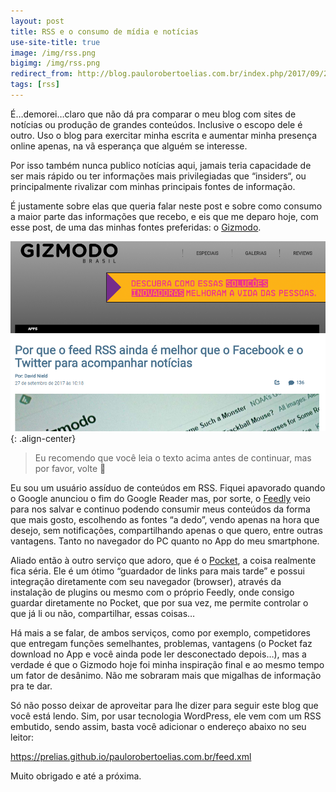 ```yaml
---
layout: post
title: RSS e o consumo de mídia e notícias
use-site-title: true
image: /img/rss.png
bigimg: /img/rss.png
redirect_from: http://blog.paulorobertoelias.com.br/index.php/2017/09/27/rss-e-o-consumo-de-midia-e-noticias/
tags: [rss]
---
```


É…demorei…claro que não dá pra comparar o meu blog com sites de notícias ou produção de grandes conteúdos. Inclusive o escopo dele é outro. Uso o blog para exercitar minha escrita e aumentar minha presença online apenas, na vã esperança que alguém se interesse.

Por isso também nunca publico notícias aqui, jamais teria capacidade de ser mais rápido ou ter informações mais privilegiadas que “insiders“, ou principalmente rivalizar com minhas principais fontes de informação.

É justamente sobre elas que queria falar neste post e sobre como consumo a maior parte das informações que recebo, e eis que me deparo hoje, com esse post, de uma das minhas fontes preferidas: o [Gizmodo](http://gizmodo.uol.com.br/).

![image](../img/gizmodo-rss.png){: .align-center}

> Eu recomendo que você leia o texto acima antes de continuar, mas por favor, volte 🙂

Eu sou um usuário assíduo de conteúdos em RSS. Fiquei apavorado quando o Google anunciou o fim do Google Reader mas, por sorte, o [Feedly](http://cloud.feedly.com/) veio para nos salvar e continuo podendo consumir meus conteúdos da forma que mais gosto, escolhendo as fontes “a dedo”, vendo apenas na hora que desejo, sem notificações, compartilhando apenas o que quero, entre outras vantagens. Tanto no navegador do PC quanto no App do meu smartphone.

Aliado então à outro serviço que adoro, que é o [Pocket](http://getpocket.com/), a coisa realmente fica séria. Ele é um ótimo “guardador de links para mais tarde” e possui integração diretamente com seu navegador (browser), através da instalação de plugins ou mesmo com o próprio Feedly, onde consigo guardar diretamente no Pocket, que por sua vez, me permite controlar o que já li ou não, compartilhar, essas coisas…

Há mais a se falar, de ambos serviços, como por exemplo, competidores que entregam funções semelhantes, problemas, vantagens (o Pocket faz download no App e você ainda pode ler desconectado depois…), mas a verdade é que o Gizmodo hoje foi minha inspiração final e ao mesmo tempo um fator de desânimo. Não me sobraram mais que migalhas de informação pra te dar.

Só não posso deixar de aproveitar para lhe dizer para seguir este blog que você está lendo. Sim, por usar tecnologia WordPress, ele vem com um RSS embutido, sendo assim, basta você adicionar o endereço abaixo no seu leitor:

https://prelias.github.io/paulorobertoelias.com.br/feed.xml

Muito obrigado e até a próxima.